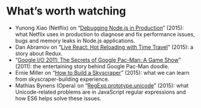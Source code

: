 <!--
tags:
  - worth-watching
  - javascript
  - engineering
description: List of favorite talks and performances.
-->

# What’s worth watching

- Yunong Xiao (Netflix) on “[Debugging Node.js in Production](https://youtu.be/O1YP8QP9gLA)” (2015): what Netflix uses in production to diagnose and fix performance issues, bugs and memory leaks in Node.js applications.
- Dan Abramov on “[Live React: Hot Reloading with Time Travel](https://youtu.be/xsSnOQynTHs)” (2015): a story about Redux.
- “[Google I/O 2011: The Secrets of Google Pac-Man: A Game Show](https://youtu.be/ttavBa4giPc)” (2011): the entertaining story behind Google Pac-Man doodle.
- Ernie Miller on “[How to Build a Skyscraper](https://youtu.be/7MeBuDLbF98)” (2015): what we can learn from skyscraper-building experience.
- Mathias Bynens (Opera) on “[RegExp.prototype.unicode](https://youtu.be/0Bj4etSa84c)” (2015): what Unicode-related problems are in JavaScript regular expressions and how ES6 helps solve these issues.
<!--: class="post__content-list" -->